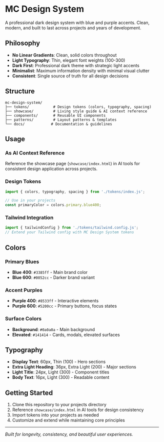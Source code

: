 # MC Design System

A professional dark design system with blue and purple accents. Clean, modern, and built to last across projects and years of development.

## Philosophy

- **No Linear Gradients**: Clean, solid colors throughout
- **Light Typography**: Thin, elegant font weights (100-300)
- **Dark First**: Professional dark theme with strategic light accents
- **Minimalist**: Maximum information density with minimal visual clutter
- **Consistent**: Single source of truth for all design decisions

## Structure

```
mc-design-system/
├── tokens/           # Design tokens (colors, typography, spacing)
├── showcase/         # Living style guide & AI context reference
├── components/       # Reusable UI components
├── patterns/         # Layout patterns & templates
└── docs/            # Documentation & guidelines
```

## Usage

### As AI Context Reference
Reference the showcase page (`showcase/index.html`) in AI tools for consistent design application across projects.

### Design Tokens
```javascript
import { colors, typography, spacing } from './tokens/index.js';

// Use in your projects
const primaryColor = colors.primary.blue400;
```

### Tailwind Integration
```javascript
import { tailwindConfig } from './tokens/tailwind.config.js';
// Extend your Tailwind config with MC Design System tokens
```

## Colors

### Primary Blues
- **Blue 400**: `#3385ff` - Main brand color
- **Blue 600**: `#0052cc` - Darker brand variant

### Accent Purples  
- **Purple 400**: `#8533ff` - Interactive elements
- **Purple 600**: `#5200cc` - Primary buttons, focus states

### Surface Colors
- **Background**: `#0a0a0a` - Main background
- **Elevated**: `#141414` - Cards, modals, elevated surfaces

## Typography

- **Display Text**: 60px, Thin (100) - Hero sections
- **Extra Light Heading**: 36px, Extra Light (200) - Major sections  
- **Light Title**: 24px, Light (300) - Component titles
- **Body Text**: 16px, Light (300) - Readable content

## Getting Started

1. Clone this repository to your projects directory
2. Reference `showcase/index.html` in AI tools for design consistency
3. Import tokens into your projects as needed
4. Customize and extend while maintaining core principles

---

*Built for longevity, consistency, and beautiful user experiences.*
